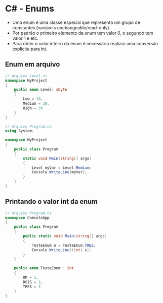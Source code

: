 # C# - Enums

- Uma enum é uma classe especial que representa um grupo de constantes (variáveis unchangeable/read-only).  
- Por padrão o primeiro elemento da enum tem valor 0, o segundo tem valor 1 e etc.  
- Para obter o valor inteiro da enum é necessário realizar uma conversão explícita para int.  

## Enum em arquivo

~~~csharp
// Arquivo Level.cs
namespace MyProject
{
    public enum Level: sbyte 
    {
        Low = 10,
        Medium = 20, 
        High = 30 
    }
}
~~~

~~~csharp
// Arquivo Program.cs
using System;

namespace MyProject
{
    public class Program
    {
        static void Main(string[] args)
        {
            Level myVar = Level.Medium;
            Console.WriteLine(myVar);
        }
    }
}
~~~

## Printando o valor int da enum

~~~csharp
// Arquivo Program.cs
namespace ConsoleApp
{
    public class Program
    {
        public static void Main(string[] args)
        {
            TesteEnum e = TesteEnum.TRES;
            Console.WriteLine((int) e);
        }
    }

    public enum TesteEnum : int
    {
        UM = 1,
        DOIS = 2,
        TRES = 3
    }
}
~~~
